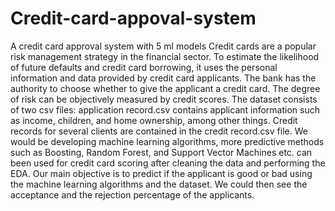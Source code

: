 # Credit-card-appoval-system
A credit card approval system with 5 ml models
Credit cards are a popular risk management strategy in the financial sector. To estimate the 
likelihood of future defaults and credit card borrowing, it uses the personal information and 
data provided by credit card applicants. The bank has the authority to choose whether to give 
the applicant a credit card. The degree of risk can be objectively measured by credit scores. The 
dataset consists of two csv files: application record.csv contains applicant information such as 
income, children, and home ownership, among other things. Credit records for several clients 
are contained in the credit record.csv file.
We would be developing machine learning algorithms, more predictive methods such as 
Boosting, Random Forest, and Support Vector Machines etc. can been used for credit card 
scoring after cleaning the data and performing the EDA.
Our main objective is to predict if the applicant is good or bad using the machine learning 
algorithms and the dataset. We could then see the acceptance and the rejection percentage of 
the applicants. 
